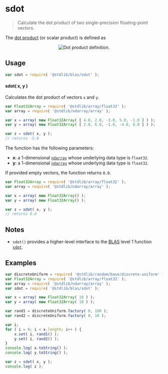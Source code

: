 <!--

@license Apache-2.0

Copyright (c) 2020 The Stdlib Authors.

Licensed under the Apache License, Version 2.0 (the "License");
you may not use this file except in compliance with the License.
You may obtain a copy of the License at

   http://www.apache.org/licenses/LICENSE-2.0

Unless required by applicable law or agreed to in writing, software
distributed under the License is distributed on an "AS IS" BASIS,
WITHOUT WARRANTIES OR CONDITIONS OF ANY KIND, either express or implied.
See the License for the specific language governing permissions and
limitations under the License.

-->

# sdot

> Calculate the dot product of two single-precision floating-point vectors.

<section class="intro">

The [dot product][dot-product] (or scalar product) is defined as

<!-- <equation class="equation" label="eq:dot_product" align="center" raw="\mathbf{x}\cdot\mathbf{y} = \sum_{i=0}^{N-1} x_i y_i = x_0 y_0 + x_1 y_1 + \ldots + x_{N-1} y_{N-1}" alt="Dot product definition."> -->

<div class="equation" align="center" data-raw-text="\mathbf{x}\cdot\mathbf{y} = \sum_{i=0}^{N-1} x_i y_i = x_0 y_0 + x_1 y_1 + \ldots + x_{N-1} y_{N-1}" data-equation="eq:dot_product">
    <img src="https://cdn.rawgit.com/stdlib-js/stdlib/77baab70b5cad123c90e5dc6c533e6211188600e/lib/node_modules/@stdlib/blas/sdot/docs/img/equation_dot_product.svg" alt="Dot product definition.">
    <br>
</div>

<!-- </equation> -->

</section>

<!-- /.intro -->

<section class="usage">

## Usage

```javascript
var sdot = require( '@stdlib/blas/sdot' );
```

#### sdot( x, y )

Calculates the dot product of vectors `x` and `y`.

```javascript
var Float32Array = require( '@stdlib/array/float32' );
var array = require( '@stdlib/ndarray/array' );

var x = array( new Float32Array( [ 4.0, 2.0, -3.0, 5.0, -1.0 ] ) );
var y = array( new Float32Array( [ 2.0, 6.0, -1.0, -4.0, 8.0 ] ) );

var z = sdot( x, y );
// returns -5.0
```

The function has the following parameters:

-   **x**: a 1-dimensional [`ndarray`][@stdlib/ndarray/array] whose underlying data type is `float32`.
-   **y**: a 1-dimensional [`ndarray`][@stdlib/ndarray/array] whose underlying data type is `float32`.

If provided empty vectors, the function returns `0.0`.

```javascript
var Float32Array = require( '@stdlib/array/float32' );
var array = require( '@stdlib/ndarray/array' );

var x = array( new Float32Array() );
var y = array( new Float32Array() );

var z = sdot( x, y );
// returns 0.0
```

</section>

<!-- /.usage -->

<section class="notes">

## Notes

-   `sdot()` provides a higher-level interface to the [BLAS][blas] level 1 function [`sdot`][@stdlib/blas/base/sdot].

</section>

<!-- /.notes -->

<section class="examples">

## Examples

<!-- eslint no-undef: "error" -->

```javascript
var discreteUniform = require( '@stdlib/random/base/discrete-uniform' );
var Float32Array = require( '@stdlib/array/float32' );
var array = require( '@stdlib/ndarray/array' );
var sdot = require( '@stdlib/blas/sdot' );

var x = array( new Float32Array( 10 ) );
var y = array( new Float32Array( 10 ) );

var rand1 = discreteUniform.factory( 0, 100 );
var rand2 = discreteUniform.factory( 0, 10 );

var i;
for ( i = 0; i < x.length; i++ ) {
    x.set( i, rand1() );
    y.set( i, rand2() );
}
console.log( x.toString() );
console.log( y.toString() );

var z = sdot( x, y );
console.log( z );
```

</section>

<!-- /.examples -->

<section class="links">

[dot-product]: https://en.wikipedia.org/wiki/Dot_product

[blas]: http://www.netlib.org/blas

[@stdlib/blas/base/sdot]: https://github.com/stdlib-js/stdlib

[@stdlib/ndarray/array]: https://github.com/stdlib-js/stdlib

</section>

<!-- /.links -->
